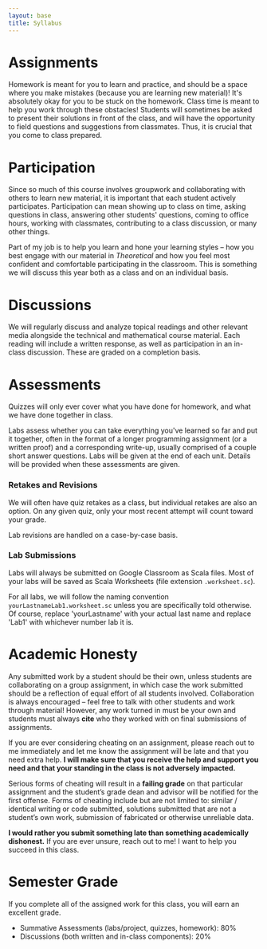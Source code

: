 ```yaml
---
layout: base
title: Syllabus
---
```

# Assignments
Homework is meant for you to learn and practice, and should be a space where you make mistakes (because you are learning new material)! It's absolutely okay for you to be stuck on the homework. Class time is meant to help you work through these obstacles! Students will sometimes be asked to present their solutions in front of the class, and will have the opportunity to field questions and suggestions from classmates. Thus, it is crucial that you come to class prepared.

# Participation
Since so much of this course involves groupwork and collaborating with others to learn new material, it is important that each student actively participates. Participation can mean showing up to class on time, asking questions in class, answering other students' questions, coming to office hours, working with classmates, contributing to a class discussion, or many other things. 

Part of my job is to help you learn and hone your learning styles – how you best engage with our material in _Theoretical_ and how you feel most confident and comfortable participating in the classroom. This is something we will discuss this year both as a class and on an individual basis.

# Discussions
We will regularly discuss and analyze topical readings and other relevant media alongside the technical and mathematical course material. Each reading will include a written response, as well as participation in an in-class discussion. These are graded on a completion basis.

# Assessments
Quizzes will only ever cover what you have done for homework, and what we have done together in class.

Labs assess whether you can take everything you've learned so far and put it together, often in the format of a longer programming assignment (or a written proof) and a corresponding write-up, usually comprised of a couple short answer questions. Labs will be given at the end of each unit. Details will be provided when these assessments are given.

### Retakes and Revisions
We will often have quiz retakes as a class, but individual retakes are also an option. On any given quiz, only your most recent attempt will count toward your grade.

Lab revisions are handled on a case-by-case basis.

### Lab Submissions
Labs will always be submitted on Google Classroom as Scala files. Most of your labs will be saved as Scala Worksheets (file extension ```.worksheet.sc```). 

For all labs, we will follow the naming convention ```yourLastnameLab1.worksheet.sc``` unless you are specifically told otherwise. Of course, replace 'yourLastname' with your actual last name and replace 'Lab1' with whichever number lab it is.

# Academic Honesty
Any submitted work by a student should be their own, unless students are collaborating on a group assignment, in which case the work submitted should be a reflection of equal effort of all students involved. Collaboration is always encouraged – feel free to talk with other students and work through material! However, any work turned in must be your own and students must always **cite** who they worked with on final submissions of assignments.

If you are ever considering cheating on an assignment, please reach out to me immediately and let me know the assignment will be late and that you need extra help. **I will make sure that you receive the help and support you need and that your standing in the class is not adversely impacted.** 

Serious forms of cheating will result in a **failing grade** on that particular assignment and the student’s grade dean and advisor will be notified for the first offense. Forms of cheating include but are not limited to: similar / identical writing or code submitted, solutions submitted that are not a student’s own work, submission of fabricated or otherwise unreliable data.

**I would rather you submit something late than something academically dishonest.** If you are ever unsure, reach out to me! I want to help you succeed in this class.

# Semester Grade
If you complete all of the assigned work for this class, you will earn an excellent grade.
  - Summative Assessments (labs/project, quizzes, homework): 80%
  - Discussions (both written and in-class components): 20%
